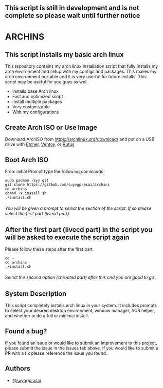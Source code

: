 ## This script is still in development and is not complete so please wait until further notice
# ARCHINS

## This script installs my basic arch linux

This repository contains my arch linux installation script that fully installs my arch environment and setup with my configs and packages. This makes my arch environment portable and it is very userful for future installs. This script may be useful for you guys as well.

* Installs base Arch linux
* Fast and optimized script 
* Install multiple packages 
* Very customizable 
* With my configurations

## Create Arch ISO or Use Image

Download ArchISO from <https://archlinux.org/download/> and put on a USB drive with [Etcher](https://www.balena.io/etcher/), [Ventoy](https://www.ventoy.net/en/index.html), or [Rufus](https://rufus.ie/en/)

## Boot Arch ISO

From initial Prompt type the following commands:

```
sudo pacman -Syy git
git clone https://github.com/suyogprasai/archins
cd archins
chmod +x install.sh
./install.sh
```

###### You will be given a prompt to select the section of the script. If so please select the first part (livecd part).


## After the first part (livecd part) in the script you will be asked to execute the script again

Please follow these steps after the first part.

```
cd ~
cd archins 
./install.sh
```

###### Select the second option (chrooted part) after this and you are good to go .

## System Description
This script completely installs arch linux in your system. It includes prompts to select your desired desktop environment, window manager, AUR helper, and whether to do a full or minimal install. 

## Found a bug?
If you found an issue or would like to submit an improvement to this project, please submit the issue in the issues tab above. If you would like to submit a PR with a fix please reference the issue you found.   

## Authors

- [@suyogprasai](https://www.github.com/suyogprasai)

